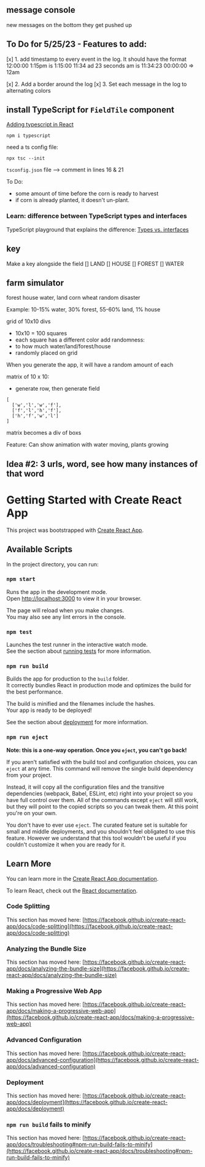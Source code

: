 ## message console
new messages on the bottom
they get pushed up

## To Do for 5/25/23 - Features to add:
[x] 1. add timestamp to every event in the log. It should have the format 12:00:00
1:15pm is 1:15:00
11:34 ad 23 seconds am is 11:34:23
00:00:00 => 12am

[x] 2. Add a border around the log
[x] 3. Set each message in the log to alternating colors

## install TypeScript for `FieldTile` component
[Adding typescript in React](https://create-react-app.dev/docs/adding-typescript/)
```
npm i typescript
```

need a ts config file:
```
npx tsc --init
```

`tsconfig.json` file --> comment in lines 16 & 21


To Do:
- some amount of time before the corn is ready to harvest
- if corn is already planted, it doesn't un-plant.

### Learn: difference between TypeScript types and interfaces
TypeScript playground that explains the difference: [Types vs. interfaces](https://www.typescriptlang.org/play?#code/PTAEBUAsFMCdtAQ3qALgdwPagLaIJYB2ammANgM4mgAm0AxmcgqjKBZIgA4KYBmSQgCgQoTACMAVg1QAuUEVRw+ietCqJCNNAE8eSMvkQV1AOhHALEGDqQoAbnFsV8OfE1gAaQdr6ZYaGw4mBSooPSYOMHE9MbqVqphrAgUiDjQ5kKoeggAQviwNOA5oAC8oADeQqCg6EQA5hTyAEwA3EIAvu1CisqqeQU0AJKESrAqapXVtQ1NoG2dQkIRhKGg4oMAjPL5hcX65RUzhI0toF3LmKthG4XNO4MjYxMIh8en8+fdorkMiACuJggOQAyvRYPguGF8Bp2KhYP96Kh-rBEGRdPoKDpQtAcJ4rPhUAByKhcEIucRkFjYXqwNwAD0C0AKoEB1MwmRWa1uNAAzA9Ck8+pNyjzNt8wFBoLZxJhWOx-lwybAwtB6UotA0xMkArSXhotBizFZ9gg0UYTFQaNhWDDQPYjApRnATEj8FcjRRvOhIO5oATneN+lROI4kKAANbSrCFTLZfQAeXQ6LehEwSJRhDR8nh-wQHVAADJQLsijl2vGEAAlCREMqVUBpjOwLNkeQqSj5oslx6Bl7dPX9UAABWgqnTEdAao1NCopdNUxqETImBRfH+bbQCOg7RqfEM6nbaJM7Q6PT7Q4Awr76FHiNPoFo573nkOqkvyKvxhuj53d6B93wQ8AOPHdFiEKkwkwZN5CTFMGzqE45mabwm2RFtsy3PMvgg6AwnoG873ka98FvR96yORCPhQ8JPzXH8QM7bxAOAjsgQuE1ODCVJ8Bob0EHgCIokfbQdFXVkgUHNQqEwRwAkrBJDDiChTFAEEeHofA+FItEyB0bxxD+NlQDE-4ZjIdF6jw9Y8LGKdYFgfwrHSChUislTQCGARTNASBZLgMQ5KZADyBXKj7Mc2AvRM8TYmEUQTAQPz0GBHgwQhKFwk0UAuEch06DQF0As0bRghQPx6DZGhnPUNz1FqGBiBjCMtTqeUpPqwwo1AEiyMITJoPggjSLvdphr6+tBolUAE0IBA8EkfxaC0vg4EfSZDIwaByMrAwLXq+wqA6igEhQVhEGhC9pLsXgeGIEqjT25SbvCFcTBocxRCgO10k0KgfLiqd1REwQnVfDbbDoRhkC1QkEnYBgrm0VBXAyJYOtAABpQkNUXHKUSi+RZXIMdCFPdGroQbHUFx99aJXFF5FCCETnJqwRmCuUYACWIgUQR64rTG4EAIzQrO0VdUBcAr+AJKXaAYDwLvdfqll24dFS4WxDmmZd-CZ+EGlPbp1c17W8dQTBsXkQh-hwQzYGNpZRAAEWgO6aC1D1TICepMGPbxbStFa1sISYIg3bRDKQKwyRcFGwyW-m5vqZXHFUgAJaDoCCvwAi4f5KVIvSgbj6BqtEStosJElw02uzYgs6g8G65IcFBjrMlEWbeAEZIbLWeAKC-a684R5kTgMdF+GC8urKsXn6uQVdDSr+0jsp6Kg7hVRJ388YwqsVh4EQbQ7X5v3MG0LgmEmS2d5VWRnbASAaa4JoQFCXf9-3aDTCE4AABHPMoQVYUGALyAA7M0XkUDeQAFZgBV3BJCVAABaY6aDDpoKrsAeBzQABsAAOZopCAAMABifBxDSHNDIUIIAA)


## key
Make a key alongside the field
[] LAND
[] HOUSE
[] FOREST
[] WATER

## farm simulator
forest house water, land
corn wheat
random disaster

Example: 10-15% water, 30% forest, 55-60% land, 1% house

grid of 10x10 divs
  - 10x10 = 100 squares
  - each square has a different color
add randomness:
- to how much water/land/forest/house
- randomly placed on grid

When you generate the app, it will have a random amount of each 


matrix of 10 x 10:
  - generate row, then generate field
```
[
  ['w','l','w','f'],
  ['f','l','h','f'],
  ['h','f','w','l']
]
```
matrix becomes a div of boxs

Feature: Can show animation with water moving, plants growing

## Idea #2: 3 urls, word, see how many instances of that word

# Getting Started with Create React App

This project was bootstrapped with [Create React App](https://github.com/facebook/create-react-app).

## Available Scripts

In the project directory, you can run:

### `npm start`

Runs the app in the development mode.\
Open [http://localhost:3000](http://localhost:3000) to view it in your browser.

The page will reload when you make changes.\
You may also see any lint errors in the console.

### `npm test`

Launches the test runner in the interactive watch mode.\
See the section about [running tests](https://facebook.github.io/create-react-app/docs/running-tests) for more information.

### `npm run build`

Builds the app for production to the `build` folder.\
It correctly bundles React in production mode and optimizes the build for the best performance.

The build is minified and the filenames include the hashes.\
Your app is ready to be deployed!

See the section about [deployment](https://facebook.github.io/create-react-app/docs/deployment) for more information.

### `npm run eject`

**Note: this is a one-way operation. Once you `eject`, you can't go back!**

If you aren't satisfied with the build tool and configuration choices, you can `eject` at any time. This command will remove the single build dependency from your project.

Instead, it will copy all the configuration files and the transitive dependencies (webpack, Babel, ESLint, etc) right into your project so you have full control over them. All of the commands except `eject` will still work, but they will point to the copied scripts so you can tweak them. At this point you're on your own.

You don't have to ever use `eject`. The curated feature set is suitable for small and middle deployments, and you shouldn't feel obligated to use this feature. However we understand that this tool wouldn't be useful if you couldn't customize it when you are ready for it.

## Learn More

You can learn more in the [Create React App documentation](https://facebook.github.io/create-react-app/docs/getting-started).

To learn React, check out the [React documentation](https://reactjs.org/).

### Code Splitting

This section has moved here: [https://facebook.github.io/create-react-app/docs/code-splitting](https://facebook.github.io/create-react-app/docs/code-splitting)

### Analyzing the Bundle Size

This section has moved here: [https://facebook.github.io/create-react-app/docs/analyzing-the-bundle-size](https://facebook.github.io/create-react-app/docs/analyzing-the-bundle-size)

### Making a Progressive Web App

This section has moved here: [https://facebook.github.io/create-react-app/docs/making-a-progressive-web-app](https://facebook.github.io/create-react-app/docs/making-a-progressive-web-app)

### Advanced Configuration

This section has moved here: [https://facebook.github.io/create-react-app/docs/advanced-configuration](https://facebook.github.io/create-react-app/docs/advanced-configuration)

### Deployment

This section has moved here: [https://facebook.github.io/create-react-app/docs/deployment](https://facebook.github.io/create-react-app/docs/deployment)

### `npm run build` fails to minify

This section has moved here: [https://facebook.github.io/create-react-app/docs/troubleshooting#npm-run-build-fails-to-minify](https://facebook.github.io/create-react-app/docs/troubleshooting#npm-run-build-fails-to-minify)
